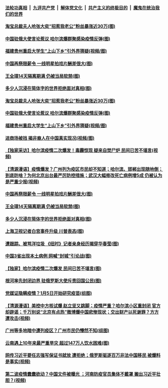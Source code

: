 

####  [法轮功真相](../../../../basic/blob/master/README.md?t=04201302) &nbsp;|&nbsp; [九评共产党](../../../../9ping.md/blob/master/README.md?t=04201302) &nbsp;|&nbsp; [解体党文化](../../../../jtdwh.md/blob/master/README.md?t=04201302)  &nbsp;|&nbsp; [共产主义的终极目的](../../../../gczydzjmd.md/blob/master/README.md?t=04201302) &nbsp;|&nbsp; [魔鬼在统治我们的世界](../../../../mgztzwmdsj.md/blob/master/README.md?t=04201302) 

#### [淘宝总裁夫人呛张大奕“招惹我老公”粉丝暴涨近30万(图)](../pages/p1/930388.md?t=04201302) 

#### [中国驻俄大使言论惹议 哈尔滨爆群聚感染疫情反弹(图)](../pages/p1/930381.md?t=04201302) 

#### [福建贵州重启大学生“上山下乡”引外界猜疑(视频/图)](../pages/p1/930361.md?t=04201302) 

#### [中国再祭限薪令 一线明星拍戏片酬差很大(图)](../pages/p1/930341.md?t=04201302) 

#### [王全璋14天隔离期满 仍被当局软禁(图)](../pages/p1/930318.md?t=04201302) 

#### [多少人沉浸在简体字的世界拒绝面对真相(图)](../pages/p1/930311.md?t=04201302) 

#### [淘宝总裁夫人呛张大奕“招惹我老公”粉丝暴涨近30万(图)](../pages/p1/930388.md?t=04201302) 

#### [中国驻俄大使言论惹议 哈尔滨爆群聚感染疫情反弹(图)](../pages/p1/930381.md?t=04201302) 

#### [福建贵州重启大学生“上山下乡”引外界猜疑(视频/图)](../pages/p1/930361.md?t=04201302) 

#### [进商场被挡 揭非裔人在中国真实现况(视频/图)](../pages/p1/930359.md?t=04201302) 

#### [【独家采访】哈尔滨疫情二次爆发！毒霾惊现 疑来自焚尸炉 民间已苦不堪言(视频)](../pages/p1/930352.md?t=04201302) 

#### [【清源漫语】疫情爆发？广州列为疫区市民却不知道；哈尔滨、邯郸出现随地倒；到底防啥？为何北京出台最严厉防控措施；武汉大幅修改死亡病例增5成 仍被认为是严重少报(视频)](../pages/p1/930276.md?t=04201302) 

#### [中国再祭限薪令 一线明星拍戏片酬差很大(图)](../pages/p1/930341.md?t=04201302) 

#### [王全璋14天隔离期满 仍被当局软禁(图)](../pages/p1/930318.md?t=04201302) 

#### [多少人沉浸在简体字的世界拒绝面对真相(图)](../pages/p1/930311.md?t=04201302) 

#### [上海卫视记者白宫事件升级 川普表态(图)](../pages/p1/930292.md?t=04201302) 

#### [遭跟踪、被骂洋垃圾 《纽时》记者亲身经历揭穿华春莹(图)](../pages/p1/930278.md?t=04201302) 

#### [中国3省出现本土病例 网喊“封城”引论战(图)](../pages/p1/930286.md?t=04201302) 

#### [【独家】哈尔滨疫情二次爆发 民间已苦不堪言(图)](../pages/p1/930212.md?t=04201302) 

#### [根河率先封闭边界 驻俄罗斯大使斥责回国公民(图)](../pages/p1/930233.md?t=04201302) 

#### [党媒证隐瞒疫情？1月5日开始研究疫苗(组图)](../pages/p1/930211.md?t=04201302) 

#### [【清源漫语】美控中方核试爆 赵立坚又跳脚；疫情严重？哈尔滨小区重封闭 官方却辟谣；千万别说“北京有点热”微博爆中国悲惨现状；交出财产以死谢罪？方方遭攻击(视频)](../pages/p1/930168.md?t=04201302) 

#### [广州等多地暗中遭列疫区？广州市民仍懵然不知(组图)](../pages/p1/930151.md?t=04201302) 

#### [云南遇上10年来最严重旱灾 超过147万人饮水困难(图)](../pages/p1/930157.md?t=04201302) 

#### [网传习近平要任志强写保证书就放 遭拒绝；俄罗斯驱逐百万非法中国移民 被爆料是事实(视频)](../pages/p1/930166.md?t=04201302) 

#### [第二波疫情蠢蠢欲动？中国文件被曝光 ；河南防疫官员集体不戴罩 搬出习近平壮胆？(视频)](../pages/p1/930130.md?t=04201302) 

